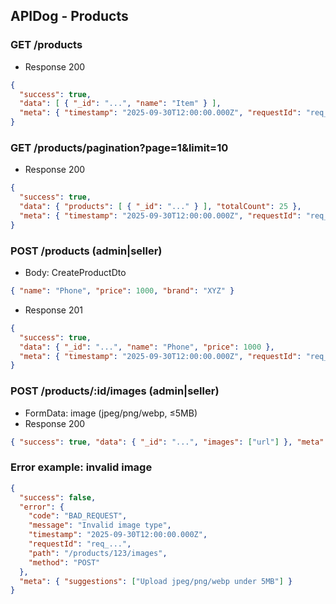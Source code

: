 ## APIDog - Products

### GET /products
- Response 200
```json
{
  "success": true,
  "data": [ { "_id": "...", "name": "Item" } ],
  "meta": { "timestamp": "2025-09-30T12:00:00.000Z", "requestId": "req_..." }
}
```

### GET /products/pagination?page=1&limit=10
- Response 200
```json
{
  "success": true,
  "data": { "products": [ { "_id": "..." } ], "totalCount": 25 },
  "meta": { "timestamp": "2025-09-30T12:00:00.000Z", "requestId": "req_..." }
}
```

### POST /products (admin|seller)
- Body: CreateProductDto
```json
{ "name": "Phone", "price": 1000, "brand": "XYZ" }
```
- Response 201
```json
{
  "success": true,
  "data": { "_id": "...", "name": "Phone", "price": 1000 },
  "meta": { "timestamp": "2025-09-30T12:00:00.000Z", "requestId": "req_..." }
}
```

### POST /products/:id/images (admin|seller)
- FormData: image (jpeg/png/webp, ≤5MB)
- Response 200
```json
{ "success": true, "data": { "_id": "...", "images": ["url"] }, "meta": { "timestamp": "2025-09-30T12:00:00.000Z", "requestId": "req_..." } }
```

### Error example: invalid image
```json
{
  "success": false,
  "error": {
    "code": "BAD_REQUEST",
    "message": "Invalid image type",
    "timestamp": "2025-09-30T12:00:00.000Z",
    "requestId": "req_...",
    "path": "/products/123/images",
    "method": "POST"
  },
  "meta": { "suggestions": ["Upload jpeg/png/webp under 5MB"] }
}
```


